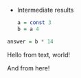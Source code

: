    <!-- LIMA_INDENT 3 -->

<!-- LIMA_DISABLE

-- What's the answer?

LIMA_ENABLE -->

 <!-- LIMA_INDENT 1 -->

  <!-- LIMA_INDENT 2 -->

- Intermediate results

  ```haskell
  a = const 3
  b = a 4
  ```

<!-- LIMA_DEDENT -->

```haskell
answer = b * 14
```

<!-- Hello from comments,

world!
-->

Hello from text,
world!

And from
here!
